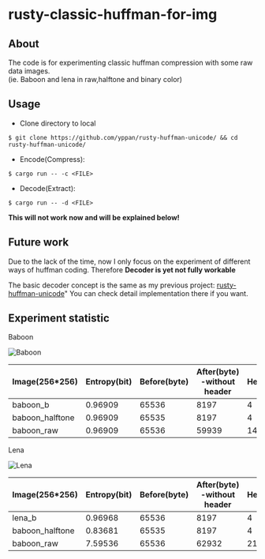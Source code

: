# rusty-classic-huffman-for-img
  
## About 

The code is for experimenting classic huffman compression with some raw data images.  
(ie. Baboon and lena in raw,halftone and binary color)

## Usage
- Clone directory to local   
```shell
$ git clone https://github.com/yppan/rusty-huffman-unicode/ && cd rusty-huffman-unicode/
```

- Encode(Compress):
```shell
$ cargo run -- -c <FILE>
```

- Decode(Extract): 
```shell
$ cargo run -- -d <FILE>
```
**This will not work now and will be explained below!**  

## Future work 

Due to the lack of the time, now I only focus on the experiment of different ways of huffman coding. Therefore **Decoder is yet not fully workable** 

The basic decoder concept is the same as my previous project: [rusty-huffman-unicode](https://github.com/yppan/rusty-huffman-unicode/)" You can check detail implementation there if you want.  

## Experiment statistic

Baboon 
  
![Baboon](https://github.com/yppan/rusty-classic-huffman-for-img/blob/main/Data/PNG/baboon.png)

| Image(256*256)  | Entropy(bit) | Before(byte) | After(byte) -without header | Header(byte) | Compression Rate |
|-----------------|--------------|--------------|-----------------------------|--------------|------------------|
| baboon_b        | 0.96909      | 65536        | 8197                        | 4            | 87.49%           |
| baboon_halftone | 0.96909      | 65535        | 8197                        | 4            | 87.49%           |
| baboon_raw      | 0.96909      | 65536        | 59939                       | 146          | 8.54%            |

Lena 
  
![Lena](https://github.com/yppan/rusty-classic-huffman-for-img/blob/main/Data/PNG/lena.png)

| Image(256*256)  | Entropy(bit) | Before(byte) | After(byte) -without header | Header(byte) | Compression Rate |
|-----------------|--------------|--------------|-----------------------------|--------------|------------------|
| lena_b          | 0.96968      | 65536        | 8197                        | 4            | 87.49%           |
| baboon_halftone | 0.83681      | 65535        | 8197                        | 4            | 87.49%           |
| baboon_raw      | 7.59536      | 65536        | 62932                       | 214          | 3.97%            |
